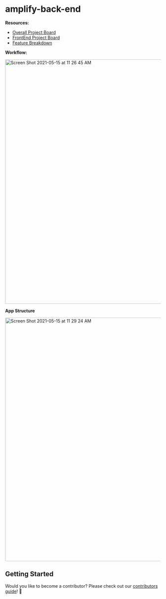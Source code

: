 # amplify-back-end

**Resources:** 
- [Overall Project Board](https://github.com/orgs/Ally-Guide/projects/1)
- [FrontEnd Project Board](https://github.com/Ally-Guide/amplify-front-end/projects/1)
- [Feature Breakdown](https://github.com/Ally-Guide/ally-guide-app/issues/106)


**Workflow:**

<img width="792" alt="Screen Shot 2021-05-15 at 11 26 45 AM" src="https://user-images.githubusercontent.com/9143339/118374352-79d68a80-b570-11eb-9f21-703ce12a9638.png">

**App Structure**

<img width="789" alt="Screen Shot 2021-05-15 at 11 29 24 AM" src="https://user-images.githubusercontent.com/9143339/118374438-ea7da700-b570-11eb-9e1b-d6521e9a439c.png">



## Getting Started

Would you like to become a contributor? Please check out our [contributors guide](.github/CONTRIBUTING.md)! 💝
